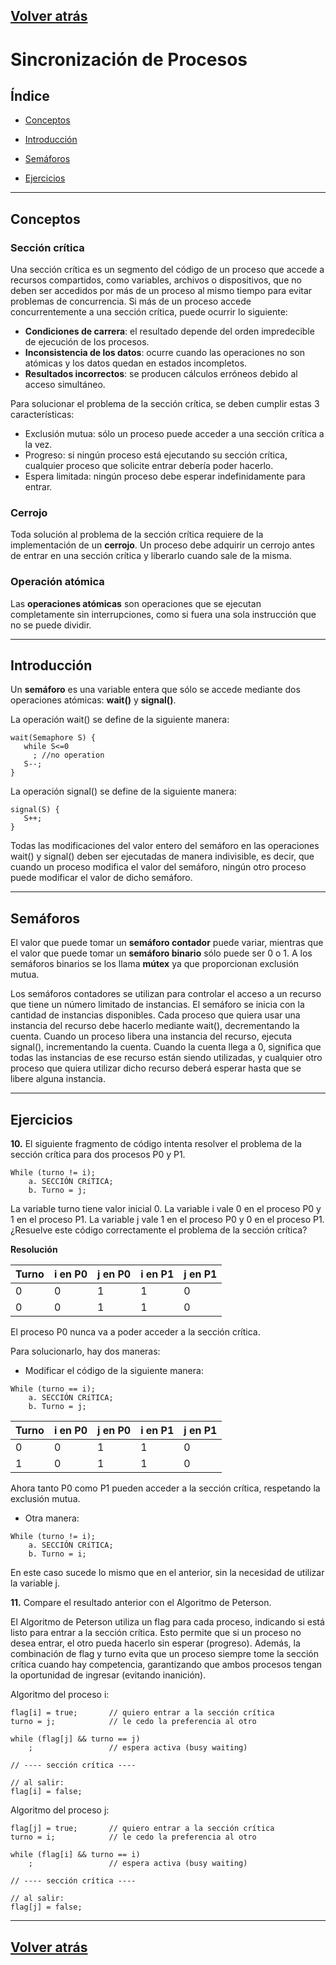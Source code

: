 ## [Volver atrás](readme.md)

# Sincronización de Procesos

## Índice

- [Conceptos](#conceptos)

- [Introducción](#introducción)

- [Semáforos](#semáforos)

- [Ejercicios](#ejercicios)

---

## Conceptos

### Sección crítica

Una sección crítica es un segmento del código de un proceso que accede a recursos compartidos, como variables, archivos o dispositivos, que no deben ser accedidos por más de un proceso al mismo tiempo para evitar problemas de concurrencia. Si más de un proceso accede concurrentemente a una sección crítica, puede ocurrir lo siguiente:

- **Condiciones de carrera**: el resultado depende del orden impredecible de ejecución de los procesos.
- **Inconsistencia de los datos**: ocurre cuando las operaciones no son atómicas y los datos quedan en estados incompletos.
- **Resultados incorrectos**: se producen cálculos erróneos debido al acceso simultáneo.

Para solucionar el problema de la sección crítica, se deben cumplir estas 3 características:

- Exclusión mutua: sólo un proceso puede acceder a una sección crítica a la vez.
- Progreso: si ningún proceso está ejecutando su sección crítica, cualquier proceso que solicite entrar debería poder hacerlo.
- Espera limitada: ningún proceso debe esperar indefinidamente para entrar.

### Cerrojo

Toda solución al problema de la sección crítica requiere de la implementación de un **cerrojo**. Un proceso debe adquirir un cerrojo antes de entrar en una sección crítica y liberarlo cuando sale de la misma. 

### Operación atómica

Las **operaciones atómicas** son operaciones que se ejecutan completamente sin interrupciones, como si fuera una sola instrucción que no se puede dividir.

---

## Introducción

Un **semáforo** es una variable entera que sólo se accede mediante dos operaciones atómicas: **wait()** y **signal()**.

La operación wait() se define de la siguiente manera:
```
wait(Semaphore S) {
   while S<=0
     ; //no operation
   S--;
}
```
La operación signal() se define de la siguiente manera:
```
signal(S) {
   S++;
}
```
Todas las modificaciones del valor entero del semáforo en las operaciones wait() y signal() deben ser ejecutadas de manera indivisible, es decir, que cuando un proceso modifica el valor del semáforo, ningún otro proceso puede modificar el valor de dicho semáforo.

---

## Semáforos

El valor que puede tomar un **semáforo contador** puede variar, mientras que el valor que puede tomar un **semáforo binario** sólo puede ser 0 o 1. A los semáforos binarios se los llama **mútex** ya que proporcionan exclusión mutua.

Los semáforos contadores se utilizan para controlar el acceso a un recurso que tiene un número limitado de instancias. El semáforo se inicia con la cantidad de instancias disponibles. Cada proceso que quiera usar una instancia del recurso debe hacerlo mediante wait(), decrementando la cuenta. Cuando un proceso libera una instancia del recurso, ejecuta signal(), incrementando la cuenta. Cuando la cuenta llega a 0, significa que todas las instancias de ese recurso están siendo utilizadas, y cualquier otro proceso que quiera utilizar dicho recurso deberá esperar hasta que se libere alguna instancia.

---

## Ejercicios

**10.** El siguiente fragmento de código intenta resolver el problema de la sección crítica para dos procesos P0 y P1.
```
While (turno != i);
    a. SECCIÓN CRíTICA;
    b. Turno = j;
```
La variable turno tiene valor inicial 0. La variable i vale 0 en el proceso P0 y 1 en el proceso P1. 
La variable j vale 1 en el proceso P0 y 0 en el proceso P1. 
¿Resuelve este código correctamente el problema de la sección crítica?

**Resolución**

| Turno | i en P0 | j en P0 | i en P1 | j en P1 |
|:------|---------|---------|---------|---------|
| 0     | 0       | 1       | 1       | 0       | 
| 0     | 0       | 1       | 1       | 0       |

El proceso P0 nunca va a poder acceder a la sección crítica.

Para solucionarlo, hay dos maneras:
- Modificar el código de la siguiente manera:
```
While (turno == i);
    a. SECCIÓN CRíTICA;
    b. Turno = j;
```
| Turno | i en P0 | j en P0 | i en P1 | j en P1 |
|:------|---------|---------|---------|---------|
| 0     | 0       | 1       | 1       | 0       | 
| 1     | 0       | 1       | 1       | 0       |

Ahora tanto P0 como P1 pueden acceder a la sección crítica, respetando la exclusión mutua.

- Otra manera:
```
While (turno != i);
    a. SECCIÓN CRíTICA;
    b. Turno = i;
```

En este caso sucede lo mismo que en el anterior, sin la necesidad de utilizar la variable j.

**11.** Compare el resultado anterior con el Algoritmo de Peterson.

El Algoritmo de Peterson utiliza un flag para cada proceso, indicando si está listo para entrar a la sección crítica. Esto permite que si un proceso no desea entrar, el otro pueda hacerlo sin esperar (progreso). Además, la combinación de flag y turno evita que un proceso siempre tome la sección crítica cuando hay competencia, garantizando que ambos procesos tengan la oportunidad de ingresar (evitando inanición).

Algoritmo del proceso i:
```
flag[i] = true;       // quiero entrar a la sección crítica
turno = j;            // le cedo la preferencia al otro

while (flag[j] && turno == j)
    ;                 // espera activa (busy waiting)

// ---- sección crítica ----

// al salir:
flag[i] = false;
```
Algoritmo del proceso j:
```
flag[j] = true;       // quiero entrar a la sección crítica
turno = i;            // le cedo la preferencia al otro

while (flag[i] && turno == i)
    ;                 // espera activa (busy waiting)

// ---- sección crítica ----

// al salir:
flag[j] = false;
```

---

## [Volver atrás](readme.md)